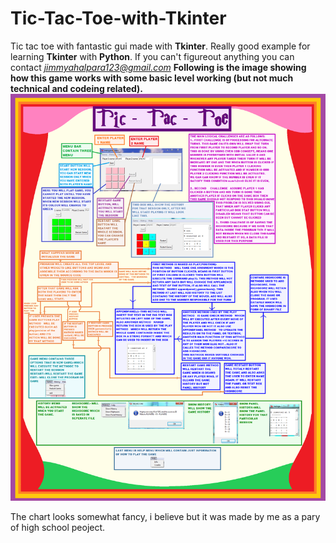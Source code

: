 # Tic-Tac-Toe-with-Tkinter
Tic tac toe with fantastic gui made with **Tkinter**. Really good example for learning **Tkinter** with **Python**. If you can't figureout anything you can contact *jimmyahalpara123@gmail.com*
**Following is the image showing how this game works with some basic level working (but not much technical and codeing related).**
![Chart](https://github.com/jimmyahalpara/Tic-Tac-Toe-with-Tkinter/blob/master/CHART%20-%20Copy.png)

The chart looks somewhat fancy, i believe but it was made by me as a pary of high school peoject.
